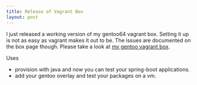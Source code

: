 ```yaml
---
title: Release of Vagrant Box
layout: post
---
```

I just released a working version of my gentoo64 vagrant box. Setting it up is not as easy as vagrant makes it out to be. The issues are documented on the box page though. Please take a look at [my gentoo vagrant box](https://atlas.hashicorp.com/moaxcp/boxes/gentoo64).

Uses

* provision with java and now you can test your spring-boot applications.
* add your gentoo overlay and test your packages on a vm.
